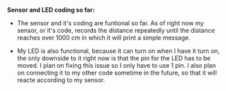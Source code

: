 **Sensor and LED coding so far:**

*  The sensor and it's coding are funtional so far. As of right now my sensor, or it's code, records the distance repeatedly until the distance reaches over 1000 cm in which it will print a simple message.

*  My LED is also functional, because it can turn on when I have it turn on, the only downside to it right now is that the pin for the LED has to be moved. I plan on fixing this issue so I only have to use 1 pin. I also plan on connecting it to my other code sometime in the future, so that it will reacte according to my sensor. 
